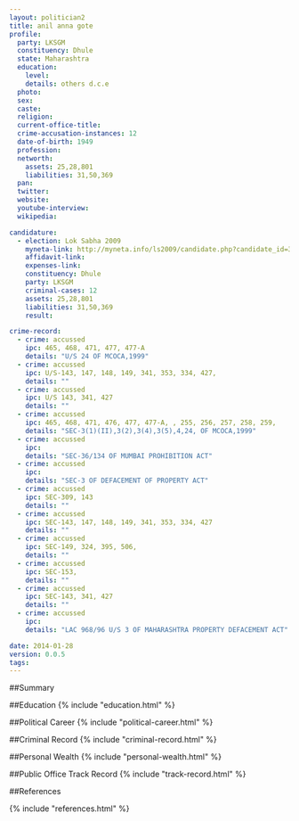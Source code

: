 ```yaml
---
layout: politician2
title: anil anna gote
profile: 
  party: LKSGM
  constituency: Dhule
  state: Maharashtra
  education: 
    level: 
    details: others d.c.e
  photo: 
  sex: 
  caste: 
  religion: 
  current-office-title: 
  crime-accusation-instances: 12
  date-of-birth: 1949
  profession: 
  networth: 
    assets: 25,28,801
    liabilities: 31,50,369
  pan: 
  twitter: 
  website: 
  youtube-interview: 
  wikipedia: 

candidature: 
  - election: Lok Sabha 2009
    myneta-link: http://myneta.info/ls2009/candidate.php?candidate_id=3444
    affidavit-link: 
    expenses-link: 
    constituency: Dhule 
    party: LKSGM
    criminal-cases: 12
    assets: 25,28,801
    liabilities: 31,50,369
    result:  

crime-record: 
  - crime: accussed
    ipc: 465, 468, 471, 477, 477-A
    details: "U/S 24 OF MCOCA,1999" 
  - crime: accussed
    ipc: U/S-143, 147, 148, 149, 341, 353, 334, 427,
    details: "" 
  - crime: accussed
    ipc: U/S 143, 341, 427
    details: "" 
  - crime: accussed
    ipc: 465, 468, 471, 476, 477, 477-A, , 255, 256, 257, 258, 259,
    details: "SEC-3(1)(II),3(2),3(4),3(5),4,24, OF MCOCA,1999" 
  - crime: accussed
    ipc: 
    details: "SEC-36/134 OF MUMBAI PROHIBITION ACT" 
  - crime: accussed
    ipc: 
    details: "SEC-3 OF DEFACEMENT OF PROPERTY ACT" 
  - crime: accussed
    ipc: SEC-309, 143
    details: "" 
  - crime: accussed
    ipc: SEC-143, 147, 148, 149, 341, 353, 334, 427
    details: "" 
  - crime: accussed
    ipc: SEC-149, 324, 395, 506,
    details: "" 
  - crime: accussed
    ipc: SEC-153,
    details: "" 
  - crime: accussed
    ipc: SEC-143, 341, 427
    details: "" 
  - crime: accussed
    ipc: 
    details: "LAC 968/96 U/S 3 OF MAHARASHTRA PROPERTY DEFACEMENT ACT" 

date: 2014-01-28
version: 0.0.5
tags: 
---
```

##Summary


##Education
{% include "education.html" %}


##Political Career
{% include "political-career.html" %}


##Criminal Record
{% include "criminal-record.html" %}


##Personal Wealth
{% include "personal-wealth.html" %}


##Public Office Track Record
{% include "track-record.html" %}


##References


{% include "references.html" %}